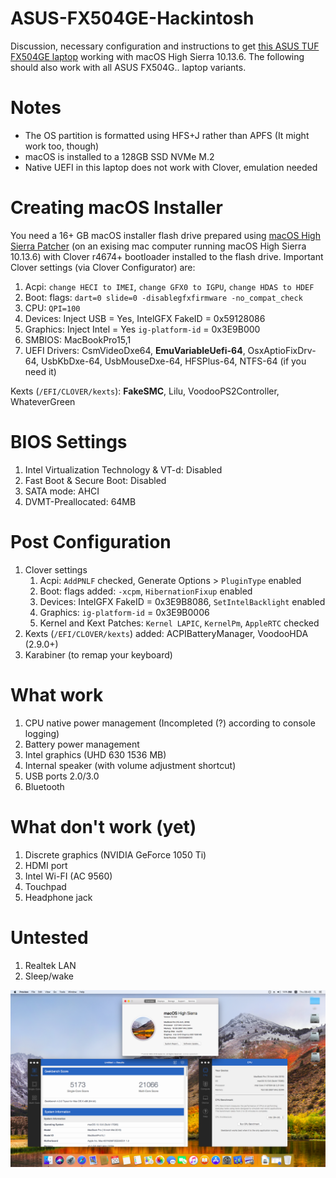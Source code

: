 # ASUS-FX504GE-Hackintosh
Discussion, necessary configuration and instructions to get [this ASUS TUF FX504GE laptop](https://www.ultrabookreview.com/19725-asus-tuf-fx504ge-review/) working with macOS High Sierra 10.13.6. The following should also work with all ASUS FX504G.. laptop variants.

# Notes
* The OS partition is formatted using HFS+J rather than APFS (It might work too, though)
* macOS is installed to a 128GB SSD NVMe M.2
* Native UEFI in this laptop does not work with Clover, emulation needed

# Creating macOS Installer
You need a 16+ GB macOS installer flash drive prepared using [macOS High Sierra Patcher](http://dosdude1.com/highsierra/) (on an exising mac computer running macOS High Sierra 10.13.6) with Clover r4674+ bootloader installed to the flash drive. Important Clover settings (via Clover Configurator) are:
1. Acpi: `change HECI to IMEI`, `change GFX0 to IGPU`, `change HDAS to HDEF`
1. Boot: flags: `dart=0 slide=0 -disablegfxfirmware -no_compat_check`
1. CPU: `QPI=100`
1. Devices: Inject USB = Yes, IntelGFX FakeID = 0x59128086
1. Graphics: Inject Intel = Yes `ig-platform-id` = 0x3E9B000
1. SMBIOS: MacBookPro15,1
1. UEFI Drivers: CsmVideoDxe64, **EmuVariableUefi-64**, OsxAptioFixDrv-64, UsbKbDxe-64, UsbMouseDxe-64, HFSPlus-64, NTFS-64 (if you need it)
 
Kexts (`/EFI/CLOVER/kexts`): **FakeSMC**, Lilu, VoodooPS2Controller, WhateverGreen

# BIOS Settings
1. Intel Virtualization Technology & VT-d: Disabled
2. Fast Boot & Secure Boot: Disabled
3. SATA mode: AHCI
4. DVMT-Preallocated: 64MB

# Post Configuration
1. Clover settings
    1. Acpi: `AddPNLF` checked, Generate Options > `PluginType` enabled
    1. Boot: flags added: `-xcpm`, `HibernationFixup` enabled
    1. Devices: IntelGFX FakeID = 0x3E9B8086, `SetIntelBacklight` enabled
    1. Graphics: `ig-platform-id` = 0x3E9B0006
    1. Kernel and Kext Patches: `Kernel LAPIC`, `KernelPm`, `AppleRTC` checked
1. Kexts (`/EFI/CLOVER/kexts`) added: ACPIBatteryManager, VoodooHDA (2.9.0+)
1. Karabiner (to remap your keyboard)

# What work
1. CPU native power management (Incompleted (?) according to console logging)
1. Battery power management
1. Intel graphics (UHD 630 1536 MB)
1. Internal speaker (with volume adjustment shortcut)
1. USB ports 2.0/3.0
1. Bluetooth

# What don't work (yet)
1. Discrete graphics (NVIDIA GeForce 1050 Ti)
1. HDMI port
1. Intel Wi-FI (AC 9560)
1. Touchpad
1. Headphone jack

# Untested
1. Realtek LAN
1. Sleep/wake

![Screenshot](FX504GE-SS.png?raw=true)
